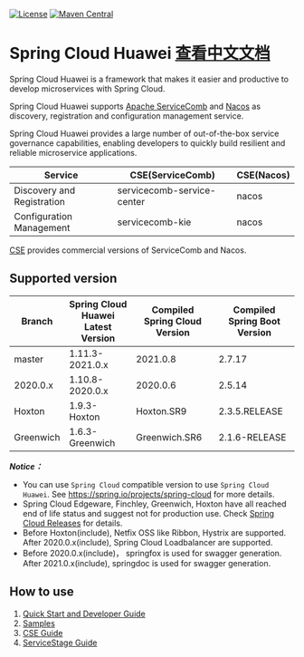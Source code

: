 [![License](https://img.shields.io/badge/license-Apache%202-4EB1BA.svg)](https://www.apache.org/licenses/LICENSE-2.0.html)
[![Maven Central](https://maven-badges.herokuapp.com/maven-central/com.huaweicloud/spring-cloud-huawei/badge.svg)](https://search.maven.org/search?q=g:com.huaweicloud%20AND%20a:spring-cloud-huawei-dependencies) 

# Spring Cloud Huawei [查看中文文档](README_CN.md)

Spring Cloud Huawei is a framework that makes it easier and productive to develop microservices with Spring Cloud. 

Spring Cloud Huawei supports 
[Apache ServiceComb][SERVICECOMB] and [Nacos][NACOS] as discovery, registration and configuration management service. 

Spring Cloud Huawei provides a large number of out-of-the-box service governance capabilities, enabling developers to quickly build resilient and reliable microservice applications.

| Service | CSE(ServiceComb)           | CSE(Nacos)     |
|--|----------------------------|----------------|
| Discovery and Registration | servicecomb-service-center | nacos          |
| Configuration Management | servicecomb-kie            | nacos          |

[CSE][CSE] provides commercial versions of ServiceComb and Nacos.

## Supported version

| Branch    | Spring Cloud Huawei Latest Version | Compiled Spring Cloud Version | Compiled Spring Boot Version |
|-----------|------------------------------------|-------------------------------|------------------------------|
| master    | 1.11.3-2021.0.x                    | 2021.0.8                      | 2.7.17                       | 
| 2020.0.x  | 1.10.8-2020.0.x                    | 2020.0.6                      | 2.5.14                       |
| Hoxton    | 1.9.3-Hoxton                       | Hoxton.SR9                    | 2.3.5.RELEASE                |
| Greenwich | 1.6.3-Greenwich                    | Greenwich.SR6                 | 2.1.6-RELEASE                |

***Notice：***
* You can use `Spring Cloud` compatible version to use `Spring Cloud Huawei`. See https://spring.io/projects/spring-cloud for more details.
* Spring Cloud Edgeware, Finchley, Greenwich, Hoxton have all reached end of life status and
  suggest not for production use. Check [Spring Cloud Releases][Spring Cloud Releases] for details.
* Before Hoxton(include), Netfix OSS like Ribbon, Hystrix are supported. After 2020.0.x(include),
  Spring Cloud Loadbalancer are supported.
* Before 2020.0.x(include)， springfox is used for swagger generation. After 2021.0.x(include),
  springdoc is used for swagger generation. 

## How to use

1. [Quick Start and Developer Guide](https://github.com/huaweicloud/spring-cloud-huawei/wiki)
2. [Samples](https://github.com/huaweicloud/spring-cloud-huawei-samples)
3. [CSE Guide][CSE Developer Guide]
4. [ServiceStage Guide][ServiceStage]

[ServiceStage]: https://support.huaweicloud.com/intl/en-us/productdesc-servicestage/ss_productdesc_0001.html
[CSE]: https://www.huaweicloud.com/intl/en-us/product/cse.html
[CSE Developer Guide]: https://support.huaweicloud.com/intl/en-us/devg-cse/cse_devg_0002.html
[SERVICECOMB]: https://servicecomb.apache.org/developers/
[NACOS]: https://nacos.io/zh-cn/index.html
[Service Registry]: https://support.huaweicloud.com/intl/en-us/devg-servicestage/ss-devg-0017.html
[Configuration Center]: https://support.huaweicloud.com/intl/en-us/devg-servicestage/ss-devg-0018.html
[Request Marker-based Governance]: https://support.huaweicloud.com/intl/en-us/devg-servicestage/ss-devg-0020.html
[Canary release features]: https://support.huaweicloud.com/devg-servicestage/ss-devg-0023.html
[Profile encryption scheme]: https://support.huaweicloud.com/bestpractice-cse/cse_bestpractice_0007.html
[Spring Cloud Releases]: https://github.com/spring-cloud/spring-cloud-release/wiki/Supported-Versions
